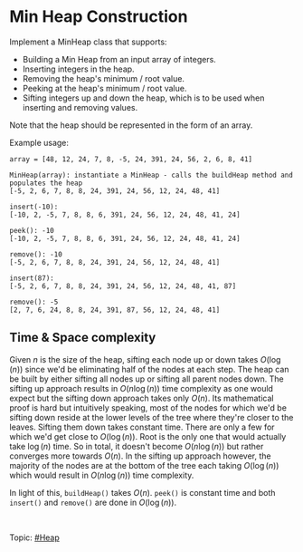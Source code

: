 # Min Heap Construction
Implement a MinHeap class that supports:

* Building a Min Heap from an input array of integers.
* Inserting integers in the heap.
* Removing the heap's minimum / root value.
* Peeking at the heap's minimum / root value.
* Sifting integers up and down the heap, which is to be used when inserting and removing values.

Note that the heap should be represented in the form of an array.

Example usage:
```
array = [48, 12, 24, 7, 8, -5, 24, 391, 24, 56, 2, 6, 8, 41]

MinHeap(array): instantiate a MinHeap - calls the buildHeap method and populates the heap
[-5, 2, 6, 7, 8, 8, 24, 391, 24, 56, 12, 24, 48, 41]

insert(-10):
[-10, 2, -5, 7, 8, 8, 6, 391, 24, 56, 12, 24, 48, 41, 24]

peek(): -10
[-10, 2, -5, 7, 8, 8, 6, 391, 24, 56, 12, 24, 48, 41, 24]

remove(): -10
[-5, 2, 6, 7, 8, 8, 24, 391, 24, 56, 12, 24, 48, 41]

insert(87):
[-5, 2, 6, 7, 8, 8, 24, 391, 24, 56, 12, 24, 48, 41, 87]

remove(): -5
[2, 7, 6, 24, 8, 8, 24, 391, 87, 56, 12, 24, 48, 41]
```

## Time & Space complexity
Given $n$ is the size of the heap, sifting each node up or down takes $O(\log(n))$ since we'd be
eliminating half of the nodes at each step. The heap can be built by either sifting all nodes up
or sifting all parent nodes down. The sifting up approach results in $O(n\log(n))$ time complexity
as one would expect but the sifting down approach takes only $O(n)$. Its mathematical proof is
hard but intuitively speaking, most of the nodes for which we'd be sifting down reside at the lower
levels of the tree where they're closer to the leaves. Sifting them down takes constant time. There
are only a few for which we'd get close to $O(\log(n))$. Root is the only one that would actually
take $\log(n)$ time. So in total, it doesn't become $O(n\log(n))$ but rather converges more
towards $O(n)$. In the sifting up approach however, the majority of the nodes are at the bottom
of the tree each taking $O(\log(n))$ which would result in $O(n\log(n))$ time complexity.

In light of this, `buildHeap()` takes $O(n)$. `peek()` is constant time and both `insert()` and
`remove()` are done in $O(\log(n))$.

</br>

Topic: [#Heap]()
